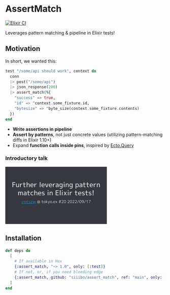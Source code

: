 # AssertMatch

[![Elixir CI](https://github.com/siiibo/assert_match/actions/workflows/build.yml/badge.svg?branch=main)](https://github.com/siiibo/assert_match/actions/workflows/build.yml)

Leverages pattern matching & pipeline in Elixir tests!

## Motivation

In short, we wanted this:

```elixir
test "/some/api should work", context do
  conn
  |> post("/some/api")
  |> json_response(200)
  |> assert_match(%{
    "success" => true,
    "id" => ^context.some_fixture.id,
    "bytesize" => ^byte_size(context.some_fixture.contents)
  })
end
```

* **Write assertions in pipeline**
* **Assert by patterns**, not just concrete values (utilizing pattern-matching diffs in Elixir 1.10+)
* Expand **function calls inside pins**, inspired by [Ecto.Query](https://hexdocs.pm/ecto/Ecto.Query.html#module-interpolation-and-casting)

### Introductory talk

<a href="https://docs.google.com/presentation/d/e/2PACX-1vRuIA2ocDafLRJUn6nWScZmOq6YwpqXba7x5RG72yzT3X7FB-JcET33QMGsBidHsAdbnVF9KYCOa00R/pub?start=false&loop=false&delayms=3000&slide=id.p"><img src="slide.png" alt="Further leveraging pattern matches in Elixir unit tests!" width="320"/></a>

## Installation

```elixir
def deps do
  [
    # If available in Hex
    {:assert_match, "~> 1.0", only: [:test]}
    # If not, or, if you need bleeding edge
    {:assert_match, github: "siiibo/assert_match", ref: "main", only: [:test]}
  ]
end
```
